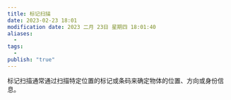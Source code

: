 ```yaml
---
title: 标记扫描
date: 2023-02-23 18:01
modification date: 2023 二月 23日 星期四 18:01:40
aliases:
  - 
tags:
  - 
publish: "true"
---
```


标记扫描通常通过扫描特定位置的标记或条码来确定物体的位置、方向或身份信息。